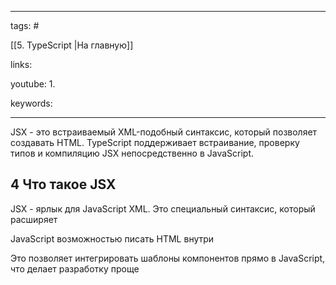 ____

tags: #

[[5. TypeScript |На главную]]

links: 

youtube: 
1. 

keywords:

_____

JSX - это встраиваемый XML-подобный синтаксис, который позволяет создавать HTML. TypeScript поддерживает встраивание, проверку типов и компиляцию JSX непосредственно в JavaScript.

## 4 Что такое JSX

JSX - ярлык для JavaScript XML. Это специальный синтаксис, который расширяет

JavaScript возможностью писать HTML внутри

Это позволяет интегрировать шаблоны компонентов прямо в JavaScript, что делает разработку проще
